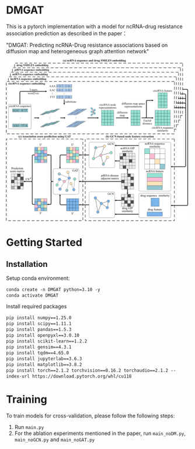 # DMGAT


This is a pytorch implementation with a model for ncRNA-drug resistance association prediction as described in the paper：

"DMGAT: Predicting ncRNA-Drug resistance associations based on diffusion map and heterogeneous graph attention network"

![Alt text](fig/ncRNA_flowchart.tiff?raw=true "DMGAT pipeline")


# Getting Started

## Installation
Setup conda environment:
```
conda create -n DMGAT python=3.10 -y
conda activate DMGAT
```

Install required packages
```
pip install numpy==1.25.0
pip install scipy==1.11.1
pip install pandas==1.5.3
pip install openpyxl==3.0.10
pip install scikit-learn==1.2.2
pip install gensim==4.3.1
pip install tqdm==4.65.0
pip install jupyterlab==3.6.3
pip install matplotlib==3.8.2
pip install torch==2.1.2 torchvision==0.16.2 torchaudio==2.1.2 --index-url https://download.pytorch.org/whl/cu118
```


# Training

To train models for cross-validation, please follow the following steps:
1. Run `main.py` 
2. For the ablation experiments mentioned in the paper, run `main_noDM.py`, `main_noGCN.py` and `main_noGAT.py`
